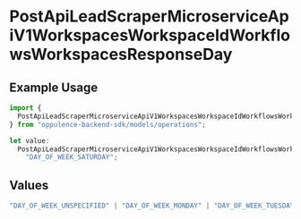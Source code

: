# PostApiLeadScraperMicroserviceApiV1WorkspacesWorkspaceIdWorkflowsWorkspacesResponseDay

## Example Usage

```typescript
import {
  PostApiLeadScraperMicroserviceApiV1WorkspacesWorkspaceIdWorkflowsWorkspacesResponseDay,
} from "oppulence-backend-sdk/models/operations";

let value:
  PostApiLeadScraperMicroserviceApiV1WorkspacesWorkspaceIdWorkflowsWorkspacesResponseDay =
    "DAY_OF_WEEK_SATURDAY";
```

## Values

```typescript
"DAY_OF_WEEK_UNSPECIFIED" | "DAY_OF_WEEK_MONDAY" | "DAY_OF_WEEK_TUESDAY" | "DAY_OF_WEEK_WEDNESDAY" | "DAY_OF_WEEK_THURSDAY" | "DAY_OF_WEEK_FRIDAY" | "DAY_OF_WEEK_SATURDAY" | "DAY_OF_WEEK_SUNDAY"
```